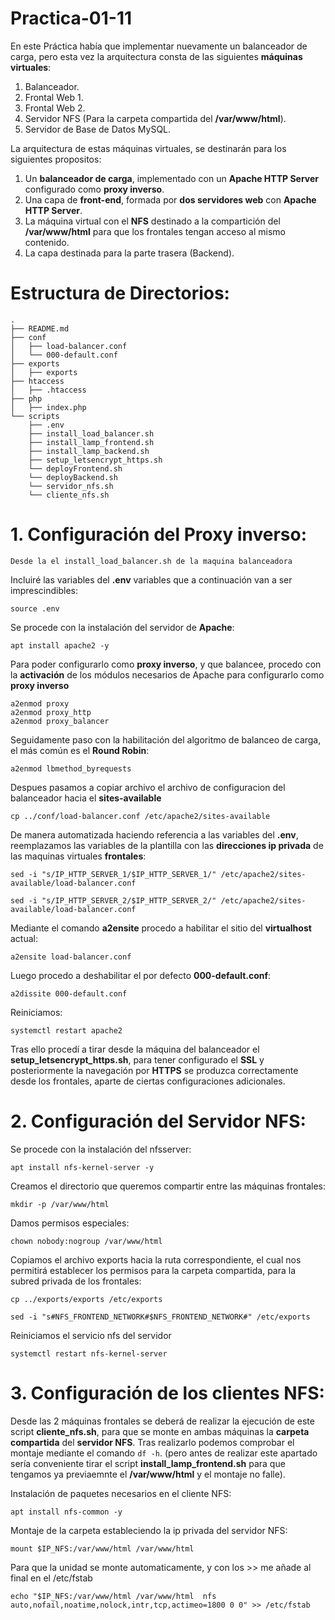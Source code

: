 # Practica-01-11
En este Práctica había que implementar nuevamente un balanceador de carga, pero esta vez la arquitectura consta de las siguientes **máquinas virtuales**:

1. Balanceador.
2. Frontal Web 1.
3. Frontal Web 2.
4. Servidor NFS (Para la carpeta compartida del **/var/www/html**).
5. Servidor de Base de Datos MySQL.
   
La arquitectura de estas máquinas virtuales, se destinarán para los siguientes propositos:

1. Un **balanceador de carga**, implementado con un **Apache HTTP Server** configurado como **proxy inverso**.
2.  Una capa de **front-end**, formada por **dos servidores web** con **Apache HTTP Server**.
3.  La máquina virtual con el **NFS** destinado a la compartición del **/var/www/html** para que los frontales tengan acceso al mismo contenido.
4.  La capa destinada para la parte trasera (Backend).

 # Estructura de Directorios:

````
.
├── README.md
├── conf
│   ├── load-balancer.conf
│   └── 000-default.conf
├── exports
│   ├── exports
├── htaccess
│   ├── .htaccess
├── php
│   ├── index.php
└── scripts
    ├── .env
    ├── install_load_balancer.sh
    ├── install_lamp_frontend.sh
    ├── install_lamp_backend.sh
    ├── setup_letsencrypt_https.sh
    └── deployFrontend.sh
    └── deployBackend.sh
    └── servidor_nfs.sh
    └── cliente_nfs.sh

````

# 1. Configuración del Proxy inverso:

`Desde la el install_load_balancer.sh de la maquina balanceadora`


Incluiré las variables del **.env** variables que a continuación van a ser imprescindibles:

````
source .env
````

Se procede con la instalación del servidor de **Apache**:

````
apt install apache2 -y
````

Para poder configurarlo como **proxy inverso**, y que balancee, procedo con la **activación** de los módulos necesarios de Apache para configurarlo como **proxy inverso**

````
a2enmod proxy
a2enmod proxy_http
a2enmod proxy_balancer
````

Seguidamente paso con la habilitación del algoritmo de balanceo de carga, el más común es el **Round Robin**:

````
a2enmod lbmethod_byrequests
````

Despues pasamos a copiar archivo el archivo de configuracion del balanceador hacia el **sites-available**

````
cp ../conf/load-balancer.conf /etc/apache2/sites-available
````
De manera automatizada haciendo referencia a las variables del **.env**, reemplazamos las variables de la plantilla con las **direcciones ip privada** de las
maquinas virtuales **frontales**:

````
sed -i "s/IP_HTTP_SERVER_1/$IP_HTTP_SERVER_1/" /etc/apache2/sites-available/load-balancer.conf
````
````
sed -i "s/IP_HTTP_SERVER_2/$IP_HTTP_SERVER_2/" /etc/apache2/sites-available/load-balancer.conf
````

Mediante el comando **a2ensite** procedo a habilitar el sitio del **virtualhost** actual:

````
a2ensite load-balancer.conf 
````
Luego procedo a deshabilitar el por defecto **000-default.conf**:

````
a2dissite 000-default.conf 
````

Reiniciamos:

````
systemctl restart apache2
````
Tras ello procedí a tirar desde la máquina del balanceador el **setup_letsencrypt_https.sh**, para tener configurado el **SSL** y posteriormente la navegación por **HTTPS** se produzca correctamente desde los frontales, aparte de ciertas configuraciones adicionales.

# 2. Configuración del Servidor NFS:


Se procede con la instalación del nfsserver:

````
apt install nfs-kernel-server -y
````
Creamos el directorio que queremos compartir entre las máquinas frontales:

````
mkdir -p /var/www/html
````

Damos permisos especiales:

````
chown nobody:nogroup /var/www/html
````
Copiamos el archivo exports hacia la ruta correspondiente, el cual nos permitirá establecer los permisos para la carpeta compartida, para la subred privada de los frontales:

````
cp ../exports/exports /etc/exports
````
````
sed -i "s#NFS_FRONTEND_NETWORK#$NFS_FRONTEND_NETWORK#" /etc/exports
````

Reiniciamos el servicio nfs del servidor 
````
systemctl restart nfs-kernel-server
````
# 3. Configuración de los clientes NFS:

Desde las 2 máquinas frontales se deberá de realizar la ejecución de este script **cliente_nfs.sh**, para que se monte en ambas máquinas la **carpeta compartida** del **servidor NFS**.
Tras realizarlo podemos comprobar el montaje mediante el comando `df -h`. (pero antes de realizar este apartado sería conveniente tirar el script **install_lamp_frontend.sh** para que tengamos ya previaemnte el **/var/www/html** y el montaje no falle).

Instalación de paquetes necesarios en el cliente NFS:

````
apt install nfs-common -y
````

Montaje de la carpeta estableciendo la ip privada del servidor NFS:

````
mount $IP_NFS:/var/www/html /var/www/html
````
Para que la unidad se monte automaticamente, y con los >> me añade al final en el /etc/fstab

````
echo "$IP_NFS:/var/www/html /var/www/html  nfs auto,nofail,noatime,nolock,intr,tcp,actimeo=1800 0 0" >> /etc/fstab
````

